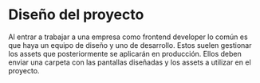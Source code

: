 # Diseño del proyecto

Al entrar a trabajar a una empresa como frontend developer lo común es que haya un equipo de diseño y uno de desarrollo. Estos suelen gestionar los assets que posteriormente se aplicarán en producción. Ellos deben enviar una carpeta con las pantallas diseñadas y los assets a utilizar en el proyecto.
